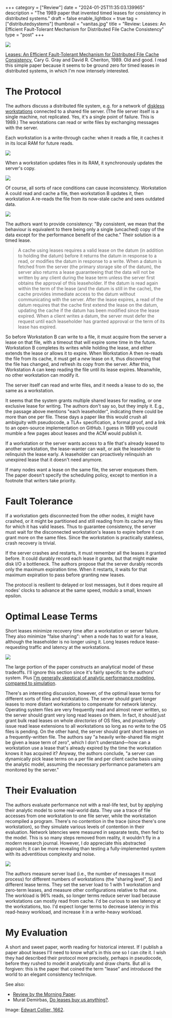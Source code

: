 +++
category = ["Review"]
date = "2024-01-25T11:35:03.139965"
description = "The 1989 paper that invented timed leases for consistency in distributed systems."
draft = false
enable_lightbox = true
tag = ["distributedsystems"]
thumbnail = "vanitas.jpg"
title = "Review: Leases: An Efficient Fault-Tolerant Mechanism for Distributed File Cache Consistency"
type = "post"
+++

![](vanitas.jpg)

[Leases: An Efficient Fault-Tolerant Mechanism for Distributed File Cache Consistency](https://www.andrew.cmu.edu/course/15-440/assets/READINGS/gray1989.pdf), Cary G. Gray and David R. Cheriton, 1989. Old and good. I read this simple paper because it seems to be ground zero for timed leases in distributed systems, in which I'm now intensely interested.

# The Protocol

The authors discuss a distributed file system, e.g. for a network of [diskless workstations](https://en.wikipedia.org/wiki/Diskless_node) connected to a shared file server. (The file server itself is a single machine, not replicated. Yes, it's a single point of failure. This is 1989.) The workstations can read or write files by exchanging messages with the server.

Each workstation is a write-through cache: when it reads a file, it caches it in its local RAM for future reads.

![](read.png)

When a workstation updates files in its RAM, it synchronously updates the server's copy.

![](write.png)

Of course, all sorts of race conditions can cause inconsistency. Workstation A could read and cache a file, then workstation B updates it, then workstation A re-reads the file from its now-stale cache and sees outdated data. 

![](stale-read.png)

The authors want to provide consistency: "By consistent, we mean that the behaviour is equivalent to there being only a single (uncached) copy of the data except for the performance benefit of the cache." Their solution is a timed lease.

> A cache using leases requires a valid lease on the datum (in addition to holding the datum) before it returns the datum in response to a read, or modifies the datum in response to a write. When a datum is fetched from the server (the primary storage site of the datum), the server also returns a lease guaranteeing that the data will not be written by any client during the lease term unless the server first obtains the approval of this leaseholder. If the datum is read again within the term of the lease (and the datum is still in the cache), the cache provides immediate access to the datum without communicating with the server. After the lease expires, a read of the datum requires that the cache first extend the lease on the datum, updating the cache if the datum has been modified since the lease expired. When a client writes a datum, the server must defer the request until each leaseholder has granted approval or the term of its lease has expired.

So before Workstation B can write to a file, it must acquire from the server a lease on that file, with a timeout that will expire some time in the future. Workstation B completes its writes while holding the lease, and either extends the lease or allows it to expire. When Workstation A then re-reads the file from its cache, it must get a _new_ lease on it, thus discovering that the file has changed, and refresh its copy from the server. After this, Workstation A can keep reading the file until its lease expires. Meanwhile, no other workstation can modify it.

The server itself can read and write files, and it needs a lease to do so, the same as a workstation. 

It seems that the system grants multiple shared leases for reading, or one exclusive lease for writing. The authors don't say so, but they imply it. E.g., the passage above mentions "each leaseholder", indicating there could be more than one per file. These days a paper like this would crush all ambiguity with pseudocode, a TLA+ specification, a formal proof, and a link to an open-source implementation on GitHub. I guess in 1989 you could mumble a few pages about leases and the ACM would publish it.

If a workstation or the server wants access to a file that's already leased to another workstation, the lease-wanter can wait, or ask the leaseholder to relinquish the lease early. A leaseholder can proactively relinquish an unexpired lease that it doesn't need anymore.

If many nodes want a lease on the same file, the server enqueues them. The paper doesn't specify the scheduling policy, except to mention in a footnote that writers take priority.

# Fault Tolerance

If a workstation gets disconnected from the other nodes, it might have crashed, or it might be partitioned and still reading from its cache any files for which it has valid leases. Thus to guarantee consistency, the server must wait for the disconnected workstation's leases to expire before it can grant more on the same files. Since the workstation is practically stateless, crash recovery is trivial.

If the server crashes and restarts, it must remember all the leases it granted before. It could durably record each lease it grants, but that might make disk I/O a bottleneck. The authors propose that the server durably records only the maximum expiration time. When it restarts, it waits for that maximum expiration to pass before granting new leases.

The protocol is resilient to delayed or lost messages, but it does require all nodes' clocks to advance at the same speed, modulo a small, known epsilon.

# Optimal Lease Terms

Short leases minimize recovery time after a workstation or server failure. They also minimize "false sharing": when a node has to wait for a lease, although the leaseholder is no longer using it. Long leases reduce lease-requesting traffic and latency at the workstations.

![](latency.png)

The large portion of the paper constructs an analytical model of these tradeoffs. I'll ignore this section since it's fairly specific to the authors' system. Plus [I'm generally skeptical of analytic performance modeling, compared to simulation](/review-queue-theory-book/).

There's an interesting discussion, however, of the optimal lease terms for different sorts of files and workstations. The server should grant longer leases to more distant workstations to compensate for network latency. Operating system files are very frequently read and almost never written, so the server should grant very long read leases on them. In fact, it should just grant bulk read leases on whole _directories_ of OS files, and proactively issue read lease extensions to all workstations so long as no write to the OS files is pending. On the other hand, the server should grant short leases on a frequently-written file. The authors say "a heavily write-shared file might be given a lease term of zero", which I don't understand&mdash;how can a workstation use a lease that's already expired by the time the workstation knows it has acquired it? Anyway, the authors conclude, "a server can dynamically pick lease terms on a per file and per client cache basis using the analytic model, assuming the necessary performance parameters am monitored by the server."

# Their Evaluation

The authors evaluate performance not with a real-life test, but by applying their analytic model to some real-world data. They use a trace of file accesses from one workstation to one file server, while the workstation recompiled a program. There's no contention in the trace (since there's one workstation), so they simulate various levels of contention in their evaluation. Network latencies were measured in separate tests, then fed to the model. This is so many steps removed from reality, it wouldn't fly in a modern research journal. However, I *do* appreciate this abstracted approach; it can be more revealing than testing a fully-implemented system with its adventitious complexity and noise.

![](evaluation.png)

The authors measure server load (i.e., the number of messages it must process) for different numbers of workstations (the "sharing level", S) and different lease terms. They set the server load to 1 with 1 workstation and zero-term leases, and measure other configurations relative to that one. The workload is 96% reads, so longer terms reduce server load because workstations can mostly read from cache. I'd be curious to see latency at the workstations, too. I'd expect longer terms to decrease latency in this read-heavy workload, and increase it in a write-heavy workload.

# My Evaluation

A short and sweet paper, worth reading for historical interest. If I publish a paper about leases I'll need to know what's in this one so I can cite it. I wish they had described their protocol more precisely, perhaps in pseudocode, before they rushed to model it analytically and draw charts. But all is forgiven: this is the paper that coined the term "lease" and introduced the world to an elegant consistency technique.

See also:
* [Review by the Morning Paper](https://blog.acolyer.org/2014/10/31/leases-an-efficient-fault-tolerant-mechanism-for-distributed-file-cache-consistency/).
* Murat Demirbas, [Do leases buy us anything?](https://muratbuffalo.blogspot.com/2019/09/do-leases-buy-us-anything.html).

Image: [Edwart Collier, 1662](https://www.wga.hu/html_m/c/collier/vanitas6.html).
